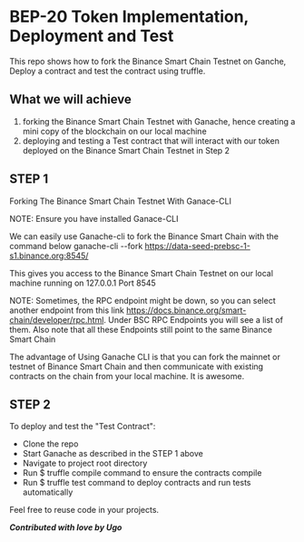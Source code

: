 # BEP-20 Token Implementation, Deployment and Test

This repo shows how to fork the Binance Smart Chain Testnet on Ganche, Deploy a contract and test the contract using truffle. 

## What we will achieve
 
1. forking the Binance Smart Chain Testnet with Ganache, hence creating a mini copy of the blockchain on our local machine
2. deploying and testing a Test contract that will interact with our token deployed on the Binance Smart Chain Testnet in Step 2

## STEP 1 
Forking The Binance Smart Chain Testnet With Ganace-CLI

NOTE: Ensure you have installed Ganace-CLI

We can easily use Ganache-cli to fork the Binance Smart Chain with the command below
ganache-cli --fork https://data-seed-prebsc-1-s1.binance.org:8545/

This gives you access to the Binance Smart Chain Testnet on our local machine running on 127.0.0.1 Port 8545


NOTE: Sometimes, the RPC endpoint might be down, so you can select another endpoint from this link https://docs.binance.org/smart-chain/developer/rpc.html. 
Under  BSC RPC Endpoints you will see a list of them. Also note that all these Endpoints still point to the same Binance Smart Chain

The advantage of Using Ganache CLI is that you can fork the mainnet or testnet of Binance Smart Chain and then communicate with existing contracts on the chain from your local machine. 
It is awesome. 

## STEP 2
To deploy and test the "Test Contract":
- Clone the repo
- Start Ganache as described in the STEP 1 above
- Navigate to project root directory
- Run $ truffle compile  command to ensure the contracts compile 
- Run $ truffle test command to deploy contracts and run tests automatically

Feel free to reuse code in your projects.

***Contributed with love by Ugo***
